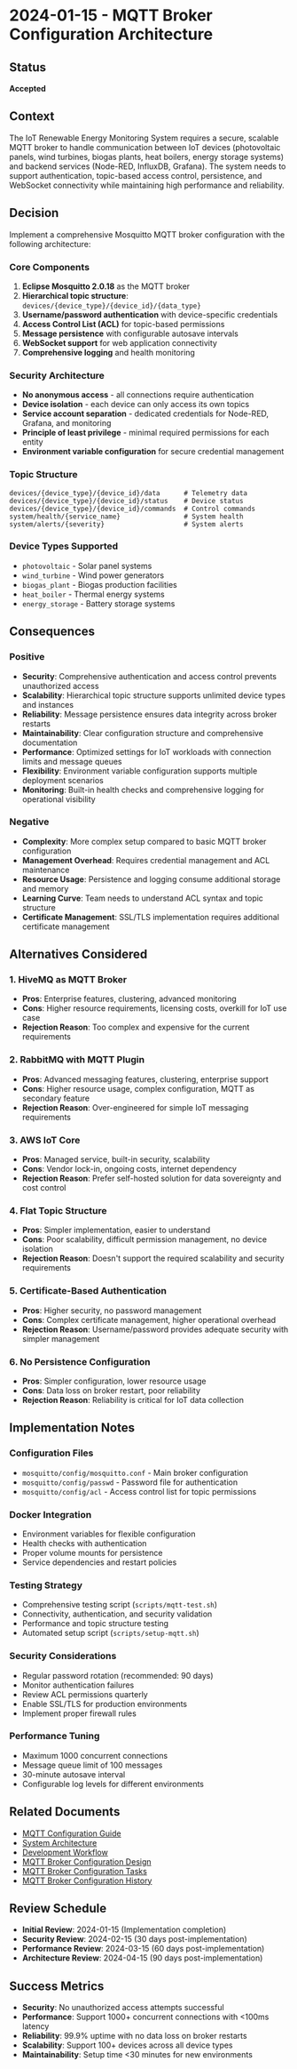 # 2024-01-15 - MQTT Broker Configuration Architecture

## Status
**Accepted**

## Context

The IoT Renewable Energy Monitoring System requires a secure, scalable MQTT broker to handle communication between IoT devices (photovoltaic panels, wind turbines, biogas plants, heat boilers, energy storage systems) and backend services (Node-RED, InfluxDB, Grafana). The system needs to support authentication, topic-based access control, persistence, and WebSocket connectivity while maintaining high performance and reliability.

## Decision

Implement a comprehensive Mosquitto MQTT broker configuration with the following architecture:

### Core Components
1. **Eclipse Mosquitto 2.0.18** as the MQTT broker
2. **Hierarchical topic structure**: `devices/{device_type}/{device_id}/{data_type}`
3. **Username/password authentication** with device-specific credentials
4. **Access Control List (ACL)** for topic-based permissions
5. **Message persistence** with configurable autosave intervals
6. **WebSocket support** for web application connectivity
7. **Comprehensive logging** and health monitoring

### Security Architecture
- **No anonymous access** - all connections require authentication
- **Device isolation** - each device can only access its own topics
- **Service account separation** - dedicated credentials for Node-RED, Grafana, and monitoring
- **Principle of least privilege** - minimal required permissions for each entity
- **Environment variable configuration** for secure credential management

### Topic Structure
```
devices/{device_type}/{device_id}/data      # Telemetry data
devices/{device_type}/{device_id}/status    # Device status
devices/{device_type}/{device_id}/commands  # Control commands
system/health/{service_name}                # System health
system/alerts/{severity}                    # System alerts
```

### Device Types Supported
- `photovoltaic` - Solar panel systems
- `wind_turbine` - Wind power generators
- `biogas_plant` - Biogas production facilities
- `heat_boiler` - Thermal energy systems
- `energy_storage` - Battery storage systems

## Consequences

### Positive
- **Security**: Comprehensive authentication and access control prevents unauthorized access
- **Scalability**: Hierarchical topic structure supports unlimited device types and instances
- **Reliability**: Message persistence ensures data integrity across broker restarts
- **Maintainability**: Clear configuration structure and comprehensive documentation
- **Performance**: Optimized settings for IoT workloads with connection limits and message queues
- **Flexibility**: Environment variable configuration supports multiple deployment scenarios
- **Monitoring**: Built-in health checks and comprehensive logging for operational visibility

### Negative
- **Complexity**: More complex setup compared to basic MQTT broker configuration
- **Management Overhead**: Requires credential management and ACL maintenance
- **Resource Usage**: Persistence and logging consume additional storage and memory
- **Learning Curve**: Team needs to understand ACL syntax and topic structure
- **Certificate Management**: SSL/TLS implementation requires additional certificate management

## Alternatives Considered

### 1. **HiveMQ as MQTT Broker**
- **Pros**: Enterprise features, clustering, advanced monitoring
- **Cons**: Higher resource requirements, licensing costs, overkill for IoT use case
- **Rejection Reason**: Too complex and expensive for the current requirements

### 2. **RabbitMQ with MQTT Plugin**
- **Pros**: Advanced messaging features, clustering, enterprise support
- **Cons**: Higher resource usage, complex configuration, MQTT as secondary feature
- **Rejection Reason**: Over-engineered for simple IoT messaging requirements

### 3. **AWS IoT Core**
- **Pros**: Managed service, built-in security, scalability
- **Cons**: Vendor lock-in, ongoing costs, internet dependency
- **Rejection Reason**: Prefer self-hosted solution for data sovereignty and cost control

### 4. **Flat Topic Structure**
- **Pros**: Simpler implementation, easier to understand
- **Cons**: Poor scalability, difficult permission management, no device isolation
- **Rejection Reason**: Doesn't support the required scalability and security requirements

### 5. **Certificate-Based Authentication**
- **Pros**: Higher security, no password management
- **Cons**: Complex certificate management, higher operational overhead
- **Rejection Reason**: Username/password provides adequate security with simpler management

### 6. **No Persistence Configuration**
- **Pros**: Simpler configuration, lower resource usage
- **Cons**: Data loss on broker restart, poor reliability
- **Rejection Reason**: Reliability is critical for IoT data collection

## Implementation Notes

### Configuration Files
- `mosquitto/config/mosquitto.conf` - Main broker configuration
- `mosquitto/config/passwd` - Password file for authentication
- `mosquitto/config/acl` - Access control list for topic permissions

### Docker Integration
- Environment variables for flexible configuration
- Health checks with authentication
- Proper volume mounts for persistence
- Service dependencies and restart policies

### Testing Strategy
- Comprehensive testing script (`scripts/mqtt-test.sh`)
- Connectivity, authentication, and security validation
- Performance and topic structure testing
- Automated setup script (`scripts/setup-mqtt.sh`)

### Security Considerations
- Regular password rotation (recommended: 90 days)
- Monitor authentication failures
- Review ACL permissions quarterly
- Enable SSL/TLS for production environments
- Implement proper firewall rules

### Performance Tuning
- Maximum 1000 concurrent connections
- Message queue limit of 100 messages
- 30-minute autosave interval
- Configurable log levels for different environments

## Related Documents

- [MQTT Configuration Guide](docs/mqtt-configuration.md)
- [System Architecture](docs/architecture.md)
- [Development Workflow](docs/development-workflow.md)
- [MQTT Broker Configuration Design](docs/design/mqtt-broker-configuration/design.md)
- [MQTT Broker Configuration Tasks](docs/design/mqtt-broker-configuration/tasks.md)
- [MQTT Broker Configuration History](docs/design/mqtt-broker-configuration/history.md)

## Review Schedule

- **Initial Review**: 2024-01-15 (Implementation completion)
- **Security Review**: 2024-02-15 (30 days post-implementation)
- **Performance Review**: 2024-03-15 (60 days post-implementation)
- **Architecture Review**: 2024-04-15 (90 days post-implementation)

## Success Metrics

- **Security**: No unauthorized access attempts successful
- **Performance**: Support 1000+ concurrent connections with <100ms latency
- **Reliability**: 99.9% uptime with no data loss on broker restarts
- **Scalability**: Support 100+ devices across all device types
- **Maintainability**: Setup time <30 minutes for new environments 